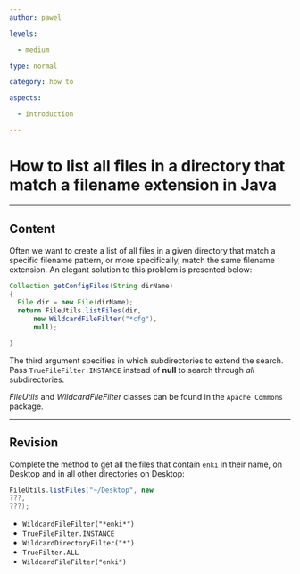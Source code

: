 ```yaml
---
author: pawel

levels:

  - medium

type: normal

category: how to

aspects:

  - introduction

---
```


# How to list all files in a directory that match a filename extension in Java

---
## Content

Often we want to create a list of all files in a given directory that match a specific filename pattern, or more specifically, match the same filename extension. An elegant solution to this problem is presented below:

```java
Collection getConfigFiles(String dirName)
{
  File dir = new File(dirName);
  return FileUtils.listFiles(dir, 
      new WildcardFileFilter("*cfg"),
      null);

}
```
The third argument specifies in which subdirectories to extend the search. Pass `TrueFileFilter.INSTANCE` instead of **null** to search through *all* subdirectories.

*FileUtils* and *WildcardFileFilter* classes can be found in the `Apache Commons` package.

---
## Revision

Complete the method to get all the files that contain `enki` in their name, on Desktop and in all other directories on Desktop:
```java
FileUtils.listFiles("~/Desktop", new 
???,
???);
```

* `WildcardFileFilter("*enki*")` 
* `TrueFileFilter.INSTANCE` 
* `WildcardDirectoryFilter("*")` 
* `TrueFilter.ALL` 
* `WildcardFileFilter("enki")`